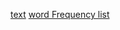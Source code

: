 

[text](https://github.com/Englishson0909/2024spring/raw/main/Reading1readme.md)
[word Frequency list](https://github.com/Englishson0909/2024spring/raw/main/HFwords.csv)
